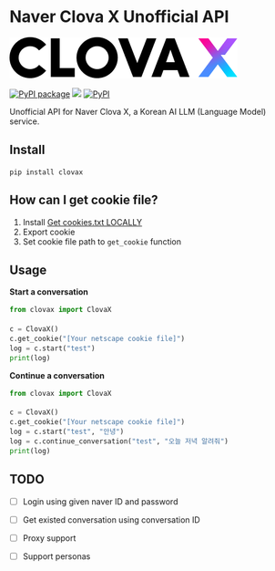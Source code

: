 # Naver Clova X Unofficial API


![clova-logo](./doc/clova-logo.png)

<a href="https://pypi.org/project/clovax/"><img alt="PyPI package" src="https://img.shields.io/badge/pypi-clovax-green"></a>
<a href="https://github.com/mirusu400/CLOVA-X/stargazers"><img src="https://img.shields.io/github/stars/mirusu400/CLOVA-X?style=social"></a>
<a href="https://pypi.org/project/clovax/"><img alt="PyPI" src="https://img.shields.io/pypi/v/clovax"></a>

Unofficial API for Naver Clova X, a Korean AI LLM (Language Model) service.

## Install

```
pip install clovax
```

## How can I get cookie file?

1. Install [Get cookies.txt LOCALLY](https://chrome.google.com/webstore/detail/get-cookiestxt-locally/cclelndahbckbenkjhflpdbgdldlbecc)
2. Export cookie
3. Set cookie file path to `get_cookie` function

## Usage
**Start a conversation**
```python
from clovax import ClovaX

c = ClovaX()
c.get_cookie("[Your netscape cookie file]")
log = c.start("test")
print(log)
```

**Continue a conversation**
```python
from clovax import ClovaX

c = ClovaX()
c.get_cookie("[Your netscape cookie file]")
log = c.start("test", "안녕")
log = c.continue_conversation("test", "오늘 저녁 알려줘")
print(log)
```



## TODO

* [ ] Login using given naver ID and password
* [ ] Get existed conversation using conversation ID
* [ ] Proxy support
* [ ] Support personas

